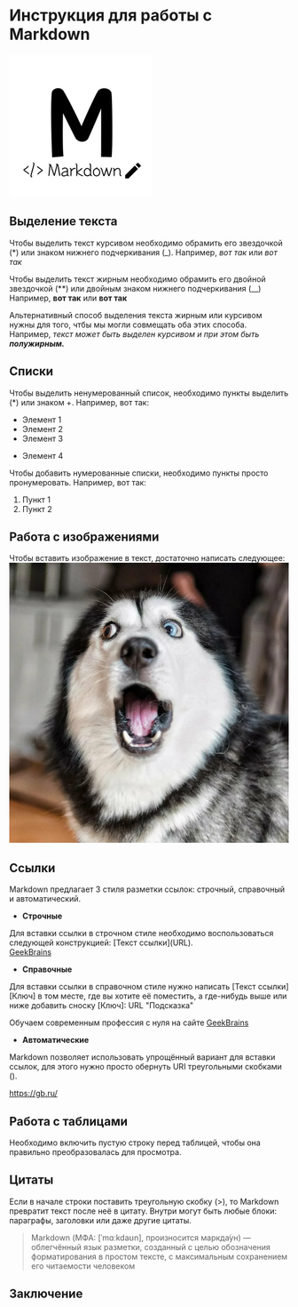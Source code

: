 # Инструкция для работы с Markdown
![Markdown лого](logo.jpg)
## Выделение текста
Чтобы выделить текст курсивом необходимо обрамить его звездочкой (*) или знаком нижнего подчеркивания (_). Например, *вот так* или _вот так_

Чтобы выделить текст жирным необходимо обрамить его двойной звездочкой (**)  или двойным знаком нижнего подчеркивания (__) Например, **вот так** или __вот так__

Альтернативный способ выделения текста жирным или курсивом нужны для того, чтбы мы могли совмещать оба этих способа. Например, _текст может быть выделен курсивом и при этом быть **полужирным.**_ 


## Списки
Чтобы выделить ненумерованный список, необходимо пункты выделить (*) или знаком +. Например, вот так: 
* Элемент 1
* Элемент 2
* Элемент 3
+ Элемент 4

Чтобы добавить нумерованные списки, необходимо пункты просто пронумеровать. Например, вот так:
1. Пункт 1
2. Пункт 2

## Работа с изображениями

Чтобы вставить изображение в текст, достаточно написать следующее: ![Привет, это хаски](хаски.png) 
## Ссылки 

Markdown предлагает 3 стиля разметки ссылок: строчный, справочный и автоматический.

* __Строчные__

Для вставки ссылки в строчном стиле необходимо воспользоваться следующей конструкцией: [Текст ссылки]​(URL).\
[GeekBrains](https://geekbrains.ru/)
* __Справочные__

Для вставки ссылки в справочном стиле нужно написать [Текст ссылки]​[Ключ] в том месте, где вы хотите её поместить, а где-нибудь выше или ниже добавить сноску [Ключ]: URL "Подсказка"

Обучаем современным профессия с нуля на сайте [GeekBrains][1]

[1]:https://gb.ru/

* __Автоматические__

Markdown позволяет использовать упрощённый вариант для вставки ссылок, для этого нужно просто обернуть URI треугольными скобками (<URI>).

<https://gb.ru/>



## Работа с таблицами
Необходимо включить пустую строку перед таблицей, чтобы она правильно преобразовалась для просмотра.
## Цитаты
Если в начале строки поставить треугольную скобку (>), то Markdown превратит текст после неё в цитату. Внутри могут быть любые блоки: параграфы, заголовки или даже другие цитаты.
>Markdown (МФА: [ˈmɑːkdaʊn], произносится маркда́ун) — облегчённый язык разметки, созданный с целью обозначения форматирования в простом тексте, с максимальным сохранением его читаемости человеком

## Заключение 